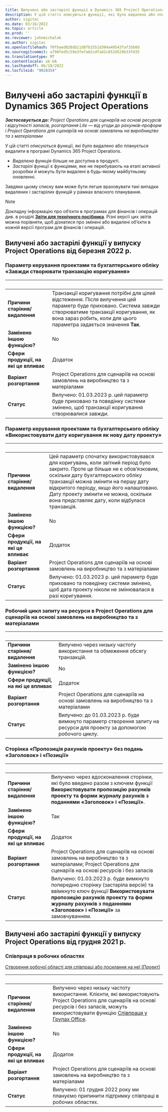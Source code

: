 ```yaml
---
title: Вилучені або застарілі функції в Dynamics 365 Project Operations
description: У цій статті описуються функції, які було видалено або планується видалити в програмі Dynamics 365 Project Operations.
author: sigitac
ms.date: 03/16/2022
ms.topic: article
ms.prod: ''
ms.reviewer: johnmichalak
ms.author: sigitac
ms.openlocfilehash: f0fbaed028db11d8fb1551d304a40543faf35b0d
ms.sourcegitcommit: a798fed5c59e3fefa62cdfa42c852d529b33fd35
ms.translationtype: MT
ms.contentlocale: uk-UA
ms.lasthandoff: 06/18/2022
ms.locfileid: "9028354"
---
```

# <a name="removed-or-deprecated-features-in-dynamics-365-project-operations"></a>Вилучені або застарілі функції в Dynamics 365 Project Operations

_**Застосовується до:** Project Operations для сценаріїв на основі ресурсів і відсутності запасів, розгортання Lite — від угоди до рахунків-проформ і Project Operations для сценаріїв на основі замовлень на виробництво та з матеріалами_

У цій статті описуються функції, які було видалено або планується видалити в програмі Dynamics 365 Project Operations.

- *Видалена* функція більше не доступна в продукті.
- *Застарілі* функції є функціями, яке не перебувають на етапі активної розробки й можуть бути видалені в будь-якому майбутньому оновленні.

Завдяки цьому списку вам може бути легше враховувати такі випадки видалених і застарілих функцій у рамках власного планування.

> [!NOTE]
> Докладну інформацію про об’єкти в програмах для фінансів і операцій див. в розділі [**Звіти для технічного посібника**](/dynamics/s-e/global/axtechrefrep_61). Різні версії цих звітів можна порівняти, щоб дізнатися про змінені або видалені об’єкти в кожній версії програм для фінансів і операцій.

## <a name="features-removed-or-deprecated-in-the-project-operations-march-2022-release"></a>Вилучені або застарілі функції у випуску Project Operations від березня 2022 р.

### <a name="project-management-and-accounting-always-create-adjustment-transaction-parameter"></a>Параметр керування проектами та бухгалтерського обліку «Завжди створювати транзакцію коригування»

| &nbsp; | &nbsp; |
|--------|--------|
| **Причини старіння/видалення** | Транзакції коригування потрібні для цілей відстеження. Після вилучення цей параметр буде приховано. Система завжди створюватиме транзакції коригування, як вона зараз робить, коли для цього параметра задається значення **Так**. |
| **Замінено іншою функцією?** | No |
| **Сфери продукції, на які це впливає** | Додаток |
| **Варіант розгортання** | Project Operations для сценаріїв на основі замовлень на виробництво та з матеріалами |
| **Статус** | Вилучено: 01.03.2023 р. цей параметр буде приховано та поведінку системи змінено, щоб транзакції коригування створювалися завжди. |

### <a name="project-management-and-accounting-use-adjustment-date-as-new-project-date-parameter"></a>Параметр керування проектами та бухгалтерського обліку «Використовувати дату коригування як нову дату проекту»

| &nbsp; | &nbsp; |
|--------|--------|
| **Причини старіння/видалення** | Цей параметр спочатку використовувався для коригувань, коли звітний період було закрито. Проте це більше не є обов’язковим, оскільки дату бухгалтерського обліку транзакції можна змінити на першу дату відкритого періоду, якщо його налаштовано. Дату проекту змінити не можна, оскільки вона представляє дату, коли відбулася транзакція. |
| **Замінено іншою функцією?** | No |
| **Сфери продукції, на які це впливає** | Додаток |
| **Варіант розгортання** | Project Operations для сценаріїв на основі замовлень на виробництво та з матеріалами |
| **Статус** | Вилучено: 01.03.2023 р. цей параметр буде приховано та поведінку системи змінено, щоб дата проекту ніколи не змінювалася в разі коригування. |

### <a name="resource-request-workflow-in-project-operations-for-stockedproduction-based-scenarios"></a>Робочий цикл запиту на ресурси в Project Operations для сценаріїв на основі замовлень на виробництво та з матеріалами

| &nbsp; | &nbsp; |
|--------|--------|
| **Причини старіння/видалення** | Вилучено через низьку частоту використання та обмеження обсягу транзакцій. |
| **Замінено іншою функцією?** | No |
| **Сфери продукції, на які це впливає** | Додаток |
| **Варіант розгортання** | Project Operations для сценаріїв на основі замовлень на виробництво та з матеріалами |
| **Статус** | Вилучено: до 01.03.2023 р. буде вимкнуто параметр створення запиту на ресурси для проекту за допомогою робочого циклу. |

### <a name="project-invoice-proposal-page-without-header-and-lines-views"></a>Сторінка «Пропозиція рахунків проекту» без подань «Заголовок» і «Позиції»

| &nbsp; | &nbsp; |
|--------|--------|
| **Причини старіння/видалення** | Вилучено через вдосконалення сторінки, які було введено разом з ключем функції **Використовувати пропозицію рахунків проекту та форми журналу рахунків з поданнями «Заголовок» і «Позиції»**. |
| **Замінено іншою функцією?** | Так |
| **Сфери продукції, на які це впливає** | Додаток |
| **Варіант розгортання** | Project Operations для сценаріїв на основі замовлень на виробництво та з матеріалами; Project Operations для сценаріїв на основі ресурсів і без запасів |
| **Статус** | Вилучено: 01.03.2023 р. буде вимкнуто попередню сторінку (застаріла версія) та ввімкнуто ключ функції **Використовувати пропозицію рахунків проекту та форми журналу рахунків з поданнями «Заголовок» і «Позиції»** за замовчуванням. |

## <a name="features-removed-or-deprecated-in-the-project-operations-december-2021-release"></a>Вилучені або застарілі функції у випуску Project Operations від грудня 2021 р.

### <a name="collaboration-workspaces"></a>Співпраця в робочих областях

[Створення робочої області для співпраці або посилання на неї (Проект)](/dynamicsax-2012/appuser-itpro/create-or-link-to-a-collaboration-workspace-project)

| &nbsp; | &nbsp; |
|--------|--------|
| **Причини старіння/видалення** | Вилучено через низьку частоту використання. Клієнти, які використовують Project Operations для сценаріїв на основі ресурсів і без запасів, можуть використовувати функцію [Співпраця у Групах Office](../project-management/collaboration-groups.md). |
| **Замінено іншою функцією?** | No |
| **Сфери продукції, на які це впливає** | Додаток  |
| **Варіант розгортання** | Project Operations для сценаріїв на основі замовлень на виробництво та з матеріалами |
| **Статус** | Вилучено: 01 грудня 2022 року ми плануємо припинити підтримку співпраці в робочих областях. |
